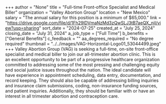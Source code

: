 +++
author = "None"
title = "Full-time Front-office Specialist and Medical Biller"
organization = "Valley Abortion Group"
location = "New Mexico"
salary = "The annual salary for this position is a minimum of $65,000."
link = "https://drive.google.com/file/d/1Fh29lDVmaNzMd3zQwSLJ3tB7aeQX_njI/view?usp=sharing"
sort_date = "2024-07-25"
created_at = "July 25, 2024"
closing_date = "July 31, 2024"
a_job_type = ["Full Time"]
b_benefits = ["General Benefits"]
c_feedback = ""
aa_degrees_required = "No degree required"
thumbnail = "../../images/VAG-Horizontal-Logo01_53044499.jpeg"
+++
Valley Abortion Group (VAG) is seeking a full-time, on-site front-office specialist and medical biller to join our all-trimester abortion clinic. This is an excellent opportunity to be part of a progressive healthcare organization committed to addressing some of the most pressing and challenging equity and social justice issues throughout the nation.  The ideal candidate will have experience in appointment scheduling, data entry, documentation, and record keeping. They should also be capable of addressing billing inquiries and insurance claim submissions, coding, non-insurance funding sources, and patient inquiries. Additionally, they should be familiar with or have an interest in all trimester abortion and contraception care.
